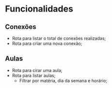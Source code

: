 # Funcionalidades

## Conexões 

- Rota para listar o total de conexões realizadas;
- Rota para criar uma nova conexão;

## Aulas
- Rota para cirar uma aula;
- Rota para listar aulas;
    - Filtrar por matéria, dia da semana e horário;